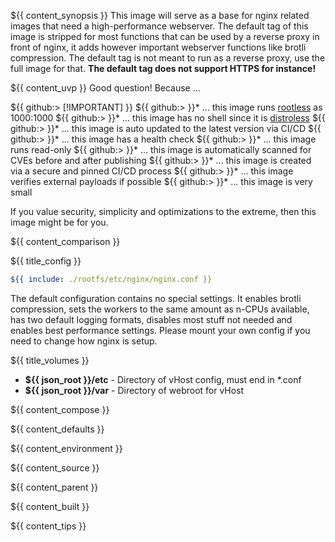 ${{ content_synopsis }} This image will serve as a base for nginx related images that need a high-performance webserver. The default tag of this image is stripped for most functions that can be used by a reverse proxy in front of nginx, it adds however important webserver functions like brotli compression. The default tag is not meant to run as a reverse proxy, use the full image for that. **The default tag does not support HTTPS for instance!**

${{ content_uvp }} Good question! Because ...

${{ github:> [!IMPORTANT] }}
${{ github:> }}* ... this image runs [rootless](https://github.com/11notes/RTFM/blob/main/linux/container/image/rootless.md) as 1000:1000
${{ github:> }}* ... this image has no shell since it is [distroless](https://github.com/11notes/RTFM/blob/main/linux/container/image/distroless.md)
${{ github:> }}* ... this image is auto updated to the latest version via CI/CD
${{ github:> }}* ... this image has a health check
${{ github:> }}* ... this image runs read-only
${{ github:> }}* ... this image is automatically scanned for CVEs before and after publishing
${{ github:> }}* ... this image is created via a secure and pinned CI/CD process
${{ github:> }}* ... this image verifies external payloads if possible
${{ github:> }}* ... this image is very small

If you value security, simplicity and optimizations to the extreme, then this image might be for you.

${{ content_comparison }}


${{ title_config }}
```yaml
${{ include: ./rootfs/etc/nginx/nginx.conf }}
```

The default configuration contains no special settings. It enables brotli compression, sets the workers to the same amount as n-CPUs available, has two default logging formats, disables most stuff not needed and enables best performance settings. Please mount your own config if you need to change how nginx is setup.

${{ title_volumes }}
* **${{ json_root }}/etc** - Directory of vHost config, must end in *.conf
* **${{ json_root }}/var** - Directory of webroot for vHost

${{ content_compose }}

${{ content_defaults }}

${{ content_environment }}

${{ content_source }}

${{ content_parent }}

${{ content_built }}

${{ content_tips }}